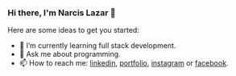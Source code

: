 ### Hi there, I'm Narcis Lazar 👋

Here are some ideas to get you started:

- 🌱 I’m currently learning full stack development.
- 💬 Ask me about programming. 
- 📫 How to reach me: <a href="https://linkedin.com/in/narcislazar" target="_blank">linkedin</a>, <a href="https://lazarnarcis.github.io" target="_blank">portfolio</a>, <a href="https://instagram.com/lnarcis310" target="_blank">instagram</a> or <a href="https://web.facebook.com/narcis2003/" target="_blank">facebook</a>.
